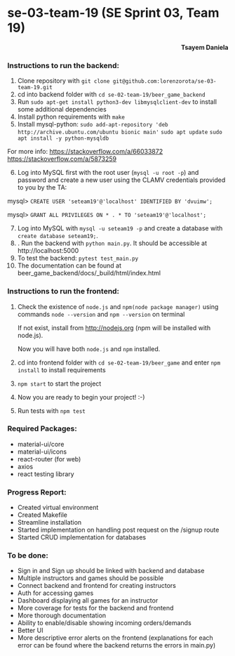 # se-03-team-19 (SE Sprint 03, Team 19)
<p align="right"><b>Tsayem Daniela</b></p>

### Instructions to run the backend:

1. Clone repository with `git clone git@github.com:lorenzorota/se-03-team-19.git`
2. cd into backend folder with `cd se-02-team-19/beer_game_backend`
3. Run `sudo apt-get install python3-dev libmysqlclient-dev` to install some additional dependencies
4. Install python requirements with `make`
5. Install mysql-python: 
`sudo add-apt-repository 'deb http://archive.ubuntu.com/ubuntu bionic main'`
`sudo apt update`
`sudo apt install -y python-mysqldb`

For more info: https://stackoverflow.com/a/66033872 https://stackoverflow.com/a/5873259

6. Log into MySQL first with the root user (`mysql -u root -p`) and password and create a new user using the CLAMV credentials provided to you by the TA:

mysql> `CREATE USER 'seteam19'@'localhost' IDENTIFIED BY 'dvuimw';`

mysql> `GRANT ALL PRIVILEGES ON * . * TO 'seteam19'@'localhost';`

7. Log into MySQL with `mysql -u seteam19 -p` and create a database with `create database seteam19;`. 
8. . Run the backend with `python main.py`. It should be accessible at http://localhost:5000 
9. To test the backend: `pytest test_main.py`
10. The documentation can be found at beer_game_backend/docs/_build/html/index.html

### Instructions to run the frontend:

1. Check the existence of `node.js` and `npm(node package manager)` using commands
   `node --version` and `npm --version` on terminal

   If not exist, install from http://nodejs.org (npm will be installed with node.js).
   
   Now you will have both `node.js` and `npm` installed.
2. cd into frontend folder with `cd se-02-team-19/beer_game` and enter `npm install` to install requirements
3. `npm start` to start the project
4. Now you are ready to begin your project! :-)
5. Run tests with `npm test`

### Required Packages:
* material-ui/core
* material-ui/icons
* react-router (for web)
* axios
* react testing library

### Progress Report:

* Created virtual environment
* Created Makefile
* Streamline installation
* Started implementation on handling post request on the /signup route
* Started CRUD implementation for databases

### To be done:
* Sign in and Sign up should be linked with backend and database
* Multiple instructors and games should be possible
* Connect backend and frontend for creating instructors
* Auth for accessing games
* Dashboard displaying all games for an instructor
* More coverage for tests for the backend and frontend
* More thorough documentation
* Ability to enable/disable showing incoming orders/demands
* Better UI
* More descriptive error alerts on the frontend (explanations for each error can be found where the backend returns the errors in main.py)
